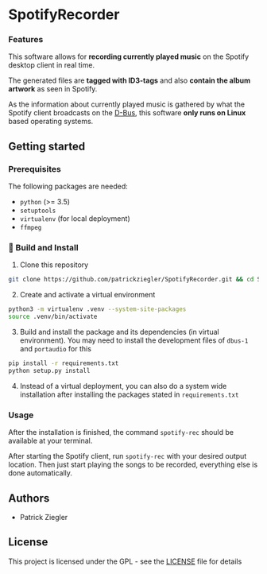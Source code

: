 # SpotifyRecorder

### Features

This software allows for **recording currently played music** on the Spotify desktop client in real time.

The generated files are **tagged with ID3-tags** and also **contain the album artwork** as seen in Spotify.

As the information about currently played music is gathered by what the Spotify client broadcasts on the [D-Bus](https://www.freedesktop.org/wiki/Software/dbus/), this software **only runs on Linux** based operating systems.

## Getting started

### Prerequisites

The following packages are needed:

* `python` (>= 3.5)
* `setuptools`
* `virtualenv` (for local deployment)
* `ffmpeg`

### :hammer: Build and Install

1. Clone this repository
```bash
git clone https://github.com/patrickziegler/SpotifyRecorder.git && cd SpotifyRecorder
```

2. Create and activate a virtual environment
```bash
python3 -m virtualenv .venv --system-site-packages
source .venv/bin/activate
```

3. Build and install the package and its dependencies (in virtual environment). You may need to install the development files of `dbus-1` and `portaudio` for this
```bash
pip install -r requirements.txt
python setup.py install
```

4. Instead of a virtual deployment, you can also do a system wide installation after installing the packages stated in `requirements.txt`

### Usage

After the installation is finished, the command `spotify-rec` should be available at your terminal.

After starting the Spotify client, run `spotify-rec` with your desired output location. Then just start playing the songs to be recorded, everything else is done automatically.

## Authors

*  Patrick Ziegler

## License

This project is licensed under the GPL - see the [LICENSE](LICENSE) file for details
